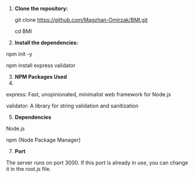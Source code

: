 1. **Clone the repository:**

   git clone https://github.com/Magzhan-Omirzak/BMI.git
   
   cd BMI

3. **Install the dependencies:**
   
  npm init -y
  
  npm install express validator

3. **NPM Packages Used**
4. 
  express: Fast, unopinionated, minimalist web framework for Node.js

  validator: A library for string validation and sanitization
  
5. **Dependencies**
   
  Node.js
  
  npm (Node Package Manager)
  
7. **Port**
   
  The server runs on port 3000. If this port is already in use, you can change it in the root.js file.
